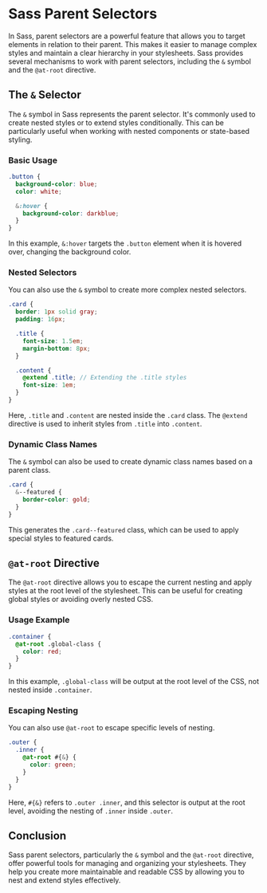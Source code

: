 # Sass Parent Selectors

In Sass, parent selectors are a powerful feature that allows you to target elements in relation to their parent. This makes it easier to manage complex styles and maintain a clear hierarchy in your stylesheets. Sass provides several mechanisms to work with parent selectors, including the `&` symbol and the `@at-root` directive.

## The `&` Selector

The `&` symbol in Sass represents the parent selector. It's commonly used to create nested styles or to extend styles conditionally. This can be particularly useful when working with nested components or state-based styling.

### Basic Usage

```scss
.button {
  background-color: blue;
  color: white;

  &:hover {
    background-color: darkblue;
  }
}
```

In this example, `&:hover` targets the `.button` element when it is hovered over, changing the background color.

### Nested Selectors

You can also use the `&` symbol to create more complex nested selectors.

```scss
.card {
  border: 1px solid gray;
  padding: 16px;

  .title {
    font-size: 1.5em;
    margin-bottom: 8px;
  }

  .content {
    @extend .title; // Extending the .title styles
    font-size: 1em;
  }
}
```

Here, `.title` and `.content` are nested inside the `.card` class. The `@extend` directive is used to inherit styles from `.title` into `.content`.

### Dynamic Class Names

The `&` symbol can also be used to create dynamic class names based on a parent class.

```scss
.card {
  &--featured {
    border-color: gold;
  }
}
```

This generates the `.card--featured` class, which can be used to apply special styles to featured cards.

## `@at-root` Directive

The `@at-root` directive allows you to escape the current nesting and apply styles at the root level of the stylesheet. This can be useful for creating global styles or avoiding overly nested CSS.

### Usage Example

```scss
.container {
  @at-root .global-class {
    color: red;
  }
}
```

In this example, `.global-class` will be output at the root level of the CSS, not nested inside `.container`.

### Escaping Nesting

You can also use `@at-root` to escape specific levels of nesting.

```scss
.outer {
  .inner {
    @at-root #{&} {
      color: green;
    }
  }
}
```

Here, `#{&}` refers to `.outer .inner`, and this selector is output at the root level, avoiding the nesting of `.inner` inside `.outer`.

## Conclusion

Sass parent selectors, particularly the `&` symbol and the `@at-root` directive, offer powerful tools for managing and organizing your stylesheets. They help you create more maintainable and readable CSS by allowing you to nest and extend styles effectively.
